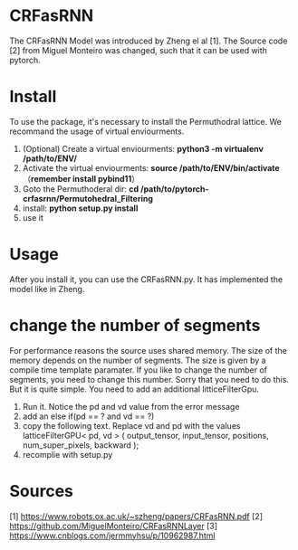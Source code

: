 # CRFasRNN
The CRFasRNN Model was introduced by Zheng el al [1]. The Source code [2] from Miguel Monteiro was changed, such that it can be used with pytorch.

# Install
To use the package, it's necessary to install the Permuthodral lattice. We recommand the usage of virtual enviourments. 

1. (Optional) Create a virtual enviourments: **python3 -m virtualenv /path/to/ENV/**
2. Activate the virtual enviourments: **source /path/to/ENV/bin/activate** （**remember install pybind11**）
3. Goto the Permuthoderal dir: **cd /path/to/pytorch-crfasrnn/Permutohedral_Filtering**
4. install: **python setup.py install**
5. use it

# Usage 
After you install it, you can use the CRFasRNN.py. It has implemented the model like in Zheng. 

# change the number of segments
For performance reasons the source uses shared memory. The size of the memory depends on the number of segments. The size is given by a compile time template paramater. If you like to change the number of segments, you need to change this number. Sorry that you need to do this. But it is quite simple. You need to add an additional litticeFilterGpu.
1. Run it. Notice the pd and vd value from the error message
2. add an else if(pd == ? and vd == ?)
3. copy the following text. Replace vd and pd with the values
                latticeFilterGPU<
                    pd,
                    vd
                >
                (
                    output_tensor,
                    input_tensor,
                    positions,
                    num_super_pixels,
                    backward
                );
4. recomplie  with setup.py

# Sources 
[1] https://www.robots.ox.ac.uk/~szheng/papers/CRFasRNN.pdf
[2] https://github.com/MiguelMonteiro/CRFasRNNLayer
[3] https://www.cnblogs.com/jermmyhsu/p/10962987.html
